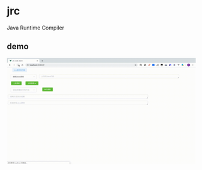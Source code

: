# jrc
Java Runtime Compiler

## demo

![](https://raw.githubusercontent.com/wangmingco/jrc/master/doc/jrc.gif)
